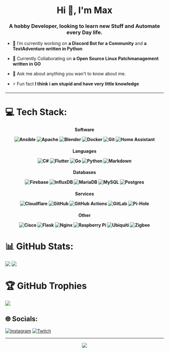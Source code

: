 <h1 align="center">Hi 👋, I'm Max</h1>
<h3 align="center">A hobby Developer, looking to learn new Stuff and Automate every Day life.</h3>

- 🔭 I’m currently working on **a Discord Bot for a Community** and **a TextAdventure written in Python**
  
- 🤝 Currently Collaborating on **a Open Source Linux Patchmanagement written in GO**
  
- 💬 Ask me about anything you wan't to know about me.
  
- ⚡ Fun fact **I think i am stupid and have very little knowledge**
  
---

# 💻 Tech Stack:
<h4 align="center"> Software
  
![Ansible](https://img.shields.io/badge/ansible-%231A1918.svg?style=for-the-badge&logo=ansible&logoColor=white)
![Apache](https://img.shields.io/badge/apache-%23D42029.svg?style=for-the-badge&logo=apache&logoColor=white)
![Blender](https://img.shields.io/badge/blender-%23F5792A.svg?style=for-the-badge&logo=blender&logoColor=white)
![Docker](https://img.shields.io/badge/docker-%230db7ed.svg?style=for-the-badge&logo=docker&logoColor=white)
![Git](https://img.shields.io/badge/git-%23F05033.svg?style=for-the-badge&logo=git&logoColor=white)
![Home Assistant](https://img.shields.io/badge/home%20assistant-%2341BDF5.svg?style=for-the-badge&logo=home-assistant&logoColor=white)
</h4>

<h4 align="center"> Languages
  
![C#](https://img.shields.io/badge/c%23-%23239120.svg?style=for-the-badge&logo=csharp&logoColor=white)
![Flutter](https://img.shields.io/badge/Flutter-%2302569B.svg?style=for-the-badge&logo=Flutter&logoColor=white)
![Go](https://img.shields.io/badge/go-%2300ADD8.svg?style=for-the-badge&logo=go&logoColor=white)
![Python](https://img.shields.io/badge/python-3670A0?style=for-the-badge&logo=python&logoColor=ffdd54)
![Markdown](https://img.shields.io/badge/markdown-%23000000.svg?style=for-the-badge&logo=markdown&logoColor=white)
</h4>

<h4 align="center"> Databases
  
![Firebase](https://img.shields.io/badge/firebase-%23039BE5.svg?style=for-the-badge&logo=firebase)
![InfluxDB](https://img.shields.io/badge/InfluxDB-22ADF6?style=for-the-badge&logo=InfluxDB&logoColor=white)
![MariaDB](https://img.shields.io/badge/MariaDB-003545?style=for-the-badge&logo=mariadb&logoColor=white)
![MySQL](https://img.shields.io/badge/mysql-4479A1.svg?style=for-the-badge&logo=mysql&logoColor=white)
![Postgres](https://img.shields.io/badge/postgres-%23316192.svg?style=for-the-badge&logo=postgresql&logoColor=white)
</h4>

<h4 align="center"> Services
  
![Cloudflare](https://img.shields.io/badge/Cloudflare-F38020?style=for-the-badge&logo=Cloudflare&logoColor=white)
![GitHub](https://img.shields.io/badge/github-%23121011.svg?style=for-the-badge&logo=github&logoColor=white)
![GitHub Actions](https://img.shields.io/badge/github%20actions-%232671E5.svg?style=for-the-badge&logo=githubactions&logoColor=white)
![GitLab](https://img.shields.io/badge/gitlab-%23181717.svg?style=for-the-badge&logo=gitlab&logoColor=white)
![Pi-Hole](https://img.shields.io/badge/pihole-%2396060C.svg?style=for-the-badge&logo=pi-hole&logoColor=white)
</h4>

<h4 align="center"> Other
  
![Cisco](https://img.shields.io/badge/cisco-%23049fd9.svg?style=for-the-badge&logo=cisco&logoColor=black)
![Flask](https://img.shields.io/badge/flask-%23000.svg?style=for-the-badge&logo=flask&logoColor=white)
![Nginx](https://img.shields.io/badge/nginx-%23009639.svg?style=for-the-badge&logo=nginx&logoColor=white)
![Raspberry Pi](https://img.shields.io/badge/-RaspberryPi-C51A4A?style=for-the-badge&logo=Raspberry-Pi)
![Ubiquiti](https://img.shields.io/badge/ubiquiti-%230559C9.svg?style=for-the-badge&logo=ubiquiti&logoColor=white)
![Zigbee](https://img.shields.io/badge/zigbee-%23EB0443.svg?style=for-the-badge&logo=zigbee&logoColor=white)
</h4>

# 📊 GitHub Stats:
![](https://github-readme-stats.vercel.app/api?username=Kartoffel096&theme=cobalt&hide_border=false&include_all_commits=true&count_private=true)
![](https://github-readme-streak-stats.herokuapp.com/?user=Kartoffel096&theme=cobalt&hide_border=false)

# 🏆 GitHub Trophies
![](https://github-profile-trophy.vercel.app/?username=Kartoffel096&theme=cobalt&no-frame=true&no-bg=true&margin-w=4)

## 🌐 Socials:
[![Instagram](https://img.shields.io/badge/Instagram-%23E4405F.svg?logo=Instagram&logoColor=white)](https://instagram.com/Kartoffel096) [![Twitch](https://img.shields.io/badge/Twitch-%239146FF.svg?logo=Twitch&logoColor=white)](https://twitch.tv/GoenndalfDerNice096) 

---

<div align="center">
  
  [![](https://visitcount.itsvg.in/api?id=Kartoffel096&icon=0&color=0)](https://visitcount.itsvg.in)
  
</div>
